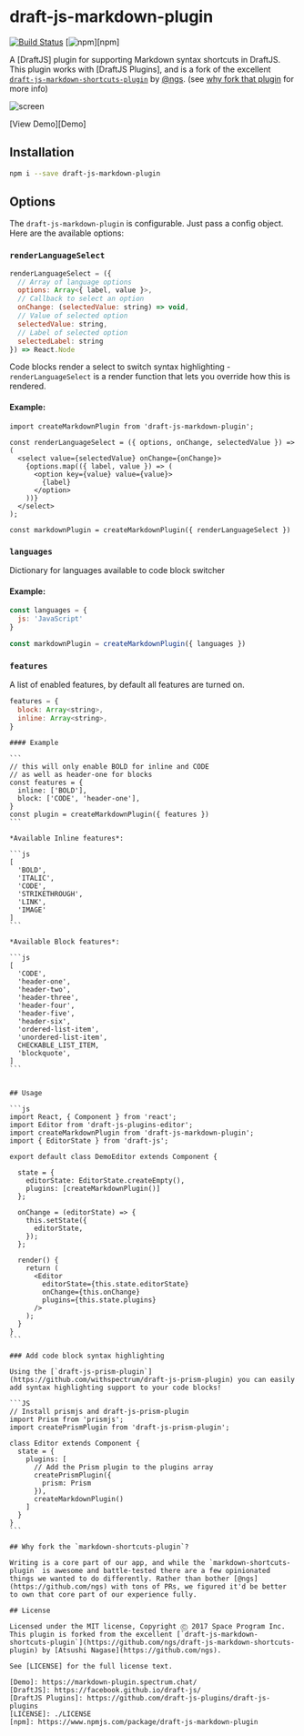 draft-js-markdown-plugin
==================================

[![Build Status](https://travis-ci.org/withspectrum/draft-js-markdown-plugin.svg?branch=master)](https://travis-ci.org/withspectrum/draft-js-markdown-plugin)
[![npm](https://img.shields.io/npm/v/draft-js-markdown-plugin.svg)][npm]
<!-- [![Coverage Status](https://coveralls.io/repos/github/withspectrum/draft-js-markdown-plugin/badge.svg?branch=master)](https://coveralls.io/github/withspectrum/draft-js-markdown-plugin?branch=master) -->

A [DraftJS] plugin for supporting Markdown syntax shortcuts in DraftJS. This plugin works with [DraftJS Plugins], and is a fork of the excellent [`draft-js-markdown-shortcuts-plugin`](https://github.com/ngs/draft-js-markdown-shortcuts-plugin) by [@ngs](https://github.com/ngs). (see [why fork that plugin](#why-fork-the-markdown-shortcuts-plugin) for more info)

![screen](screen.gif)

[View Demo][Demo]

## Installation

```sh
npm i --save draft-js-markdown-plugin
```

## Options
The `draft-js-markdown-plugin` is configurable. Just pass a config object. Here are the available options:


### `renderLanguageSelect`

```js
renderLanguageSelect = ({
  // Array of language options
  options: Array<{ label, value }>,
  // Callback to select an option
  onChange: (selectedValue: string) => void,
  // Value of selected option
  selectedValue: string,
  // Label of selected option
  selectedLabel: string
}) => React.Node
```

Code blocks render a select to switch syntax highlighting - `renderLanguageSelect` is a render function that lets you override how this is rendered. 

#### Example:

```
import createMarkdownPlugin from 'draft-js-markdown-plugin';

const renderLanguageSelect = ({ options, onChange, selectedValue }) => (
  <select value={selectedValue} onChange={onChange}>
    {options.map(({ label, value }) => (
      <option key={value} value={value}>
        {label}
      </option>
    ))}
  </select>
);

const markdownPlugin = createMarkdownPlugin({ renderLanguageSelect })
```

### `languages`
Dictionary for languages available to code block switcher

#### Example:

```js
const languages = {
  js: 'JavaScript'
}

const markdownPlugin = createMarkdownPlugin({ languages })
```

### `features`
A list of enabled features, by default all features are turned on.

```js
features = {
  block: Array<string>,
  inline: Array<string>,
}
```

````
#### Example

```
// this will only enable BOLD for inline and CODE
// as well as header-one for blocks
const features = {
  inline: ['BOLD'],
  block: ['CODE', 'header-one'],
}
const plugin = createMarkdownPlugin({ features })
```

*Available Inline features*:

```js
[
  'BOLD',
  'ITALIC',
  'CODE',
  'STRIKETHROUGH',
  'LINK',
  'IMAGE'
]
```

*Available Block features*:

```js
[
  'CODE',
  'header-one',
  'header-two',
  'header-three',
  'header-four',
  'header-five',
  'header-six',
  'ordered-list-item',
  'unordered-list-item',
  CHECKABLE_LIST_ITEM,
  'blockquote',
]
```


## Usage

```js
import React, { Component } from 'react';
import Editor from 'draft-js-plugins-editor';
import createMarkdownPlugin from 'draft-js-markdown-plugin';
import { EditorState } from 'draft-js';

export default class DemoEditor extends Component {

  state = {
    editorState: EditorState.createEmpty(),
    plugins: [createMarkdownPlugin()]
  };

  onChange = (editorState) => {
    this.setState({
      editorState,
    });
  };

  render() {
    return (
      <Editor
        editorState={this.state.editorState}
        onChange={this.onChange}
        plugins={this.state.plugins}
      />
    );
  }
}
```

### Add code block syntax highlighting

Using the [`draft-js-prism-plugin`](https://github.com/withspectrum/draft-js-prism-plugin) you can easily add syntax highlighting support to your code blocks!

```JS
// Install prismjs and draft-js-prism-plugin
import Prism from 'prismjs';
import createPrismPlugin from 'draft-js-prism-plugin';

class Editor extends Component {
  state = {
    plugins: [
      // Add the Prism plugin to the plugins array 
      createPrismPlugin({
        prism: Prism
      }),
      createMarkdownPlugin()
    ]
  }
}
```

## Why fork the `markdown-shortcuts-plugin`?

Writing is a core part of our app, and while the `markdown-shortcuts-plugin` is awesome and battle-tested there are a few opinionated things we wanted to do differently. Rather than bother [@ngs](https://github.com/ngs) with tons of PRs, we figured it'd be better to own that core part of our experience fully. 

## License

Licensed under the MIT license, Copyright Ⓒ 2017 Space Program Inc. This plugin is forked from the excellent [`draft-js-markdown-shortcuts-plugin`](https://github.com/ngs/draft-js-markdown-shortcuts-plugin) by [Atsushi Nagase](https://github.com/ngs).

See [LICENSE] for the full license text.

[Demo]: https://markdown-plugin.spectrum.chat/
[DraftJS]: https://facebook.github.io/draft-js/
[DraftJS Plugins]: https://github.com/draft-js-plugins/draft-js-plugins
[LICENSE]: ./LICENSE
[npm]: https://www.npmjs.com/package/draft-js-markdown-plugin
